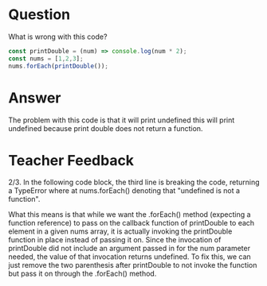 # Question
What is wrong with this code?

```js
const printDouble = (num) => console.log(num * 2);
const nums = [1,2,3];
nums.forEach(printDouble());
```

# Answer
The problem with this code is that it will print undefined this will print undefined because print double does not return a function. 

# Teacher Feedback
2/3.
In the following code block, the third line is breaking the code, returning a TypeError where at nums.forEach(<anonymous>) denoting that "undefined is not a function".

What this means is that while we want the .forEach() method (expecting a function reference) to pass on the callback function of printDouble to each element in a given nums array, it is actually invoking the printDouble function in place instead of passing it on. Since the invocation of printDouble did not include an argument passed in for the num parameter needed, the value of that invocation returns undefined. To fix this, we can just remove the two parenthesis after printDouble to not invoke the function but pass it on through the .forEach() method.